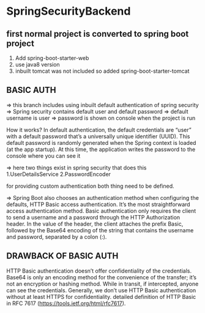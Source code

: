 # SpringSecurityBackend

## first normal project is converted to spring boot project
1. Add spring-boot-starter-web
2. use java8 version
3. inbuilt tomcat was not included so added spring-boot-starter-tomcat

## BASIC AUTH
=> this branch includes using inbuilt default authentication of spring security
=> Spring security contains default user and default password
=> default username is user
=> password is shown on console when the project is run

How it works?
In default authentication, the default credentials are “user” with a default password that’s a universally unique identifier (UUID). 
This default password is randomly generated when the Spring context is loaded (at the app startup). 
At this time, the application writes the password to the console where you can see it

=> here two things exist in spring security that does this
1.UserDetailsService
2.PasswordEncoder

for providing custom authentication both thing need to be defined.

=>
Spring Boot also chooses an authentication method when configuring the defaults, HTTP Basic access authentication. 
It’s the most straightforward access authentication method. 
Basic authentication only requires the client to send a username and a password through the HTTP Authorization header. 
In the value of the header, the client attaches the prefix Basic, followed by the Base64 encoding of the string that contains the username and password, separated by a colon (:).

## DRAWBACK OF BASIC AUTH
HTTP Basic authentication doesn’t offer confidentiality of the credentials. Base64 is only an encoding method for the convenience of the transfer; 
it’s not an encryption or hashing method. While in transit, if intercepted, anyone can see the credentials. 
Generally, we don’t use HTTP Basic authentication without at least HTTPS for confidentiality. 
detailed definition of HTTP Basic in RFC 7617 (https://tools.ietf.org/html/rfc7617).


